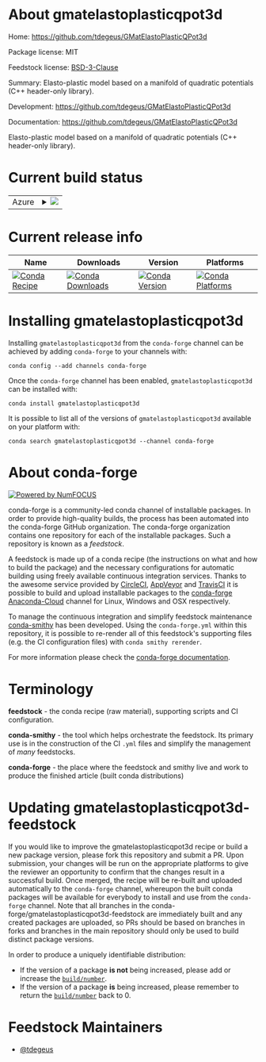 About gmatelastoplasticqpot3d
=============================

Home: https://github.com/tdegeus/GMatElastoPlasticQPot3d

Package license: MIT

Feedstock license: [BSD-3-Clause](https://github.com/conda-forge/gmatelastoplasticqpot3d-feedstock/blob/master/LICENSE.txt)

Summary: Elasto-plastic model based on a manifold of quadratic potentials (C++ header-only library).

Development: https://github.com/tdegeus/GMatElastoPlasticQPot3d

Documentation: https://github.com/tdegeus/GMatElastoPlasticQPot3d

Elasto-plastic model based on a manifold of quadratic potentials (C++ header-only library).

Current build status
====================


<table>
    
  <tr>
    <td>Azure</td>
    <td>
      <details>
        <summary>
          <a href="https://dev.azure.com/conda-forge/feedstock-builds/_build/latest?definitionId=8603&branchName=master">
            <img src="https://dev.azure.com/conda-forge/feedstock-builds/_apis/build/status/gmatelastoplasticqpot3d-feedstock?branchName=master">
          </a>
        </summary>
        <table>
          <thead><tr><th>Variant</th><th>Status</th></tr></thead>
          <tbody><tr>
              <td>linux_64</td>
              <td>
                <a href="https://dev.azure.com/conda-forge/feedstock-builds/_build/latest?definitionId=8603&branchName=master">
                  <img src="https://dev.azure.com/conda-forge/feedstock-builds/_apis/build/status/gmatelastoplasticqpot3d-feedstock?branchName=master&jobName=linux&configuration=linux_64_" alt="variant">
                </a>
              </td>
            </tr><tr>
              <td>osx_64</td>
              <td>
                <a href="https://dev.azure.com/conda-forge/feedstock-builds/_build/latest?definitionId=8603&branchName=master">
                  <img src="https://dev.azure.com/conda-forge/feedstock-builds/_apis/build/status/gmatelastoplasticqpot3d-feedstock?branchName=master&jobName=osx&configuration=osx_64_" alt="variant">
                </a>
              </td>
            </tr><tr>
              <td>win_64</td>
              <td>
                <a href="https://dev.azure.com/conda-forge/feedstock-builds/_build/latest?definitionId=8603&branchName=master">
                  <img src="https://dev.azure.com/conda-forge/feedstock-builds/_apis/build/status/gmatelastoplasticqpot3d-feedstock?branchName=master&jobName=win&configuration=win_64_" alt="variant">
                </a>
              </td>
            </tr>
          </tbody>
        </table>
      </details>
    </td>
  </tr>
</table>

Current release info
====================

| Name | Downloads | Version | Platforms |
| --- | --- | --- | --- |
| [![Conda Recipe](https://img.shields.io/badge/recipe-gmatelastoplasticqpot3d-green.svg)](https://anaconda.org/conda-forge/gmatelastoplasticqpot3d) | [![Conda Downloads](https://img.shields.io/conda/dn/conda-forge/gmatelastoplasticqpot3d.svg)](https://anaconda.org/conda-forge/gmatelastoplasticqpot3d) | [![Conda Version](https://img.shields.io/conda/vn/conda-forge/gmatelastoplasticqpot3d.svg)](https://anaconda.org/conda-forge/gmatelastoplasticqpot3d) | [![Conda Platforms](https://img.shields.io/conda/pn/conda-forge/gmatelastoplasticqpot3d.svg)](https://anaconda.org/conda-forge/gmatelastoplasticqpot3d) |

Installing gmatelastoplasticqpot3d
==================================

Installing `gmatelastoplasticqpot3d` from the `conda-forge` channel can be achieved by adding `conda-forge` to your channels with:

```
conda config --add channels conda-forge
```

Once the `conda-forge` channel has been enabled, `gmatelastoplasticqpot3d` can be installed with:

```
conda install gmatelastoplasticqpot3d
```

It is possible to list all of the versions of `gmatelastoplasticqpot3d` available on your platform with:

```
conda search gmatelastoplasticqpot3d --channel conda-forge
```


About conda-forge
=================

[![Powered by NumFOCUS](https://img.shields.io/badge/powered%20by-NumFOCUS-orange.svg?style=flat&colorA=E1523D&colorB=007D8A)](http://numfocus.org)

conda-forge is a community-led conda channel of installable packages.
In order to provide high-quality builds, the process has been automated into the
conda-forge GitHub organization. The conda-forge organization contains one repository
for each of the installable packages. Such a repository is known as a *feedstock*.

A feedstock is made up of a conda recipe (the instructions on what and how to build
the package) and the necessary configurations for automatic building using freely
available continuous integration services. Thanks to the awesome service provided by
[CircleCI](https://circleci.com/), [AppVeyor](https://www.appveyor.com/)
and [TravisCI](https://travis-ci.com/) it is possible to build and upload installable
packages to the [conda-forge](https://anaconda.org/conda-forge)
[Anaconda-Cloud](https://anaconda.org/) channel for Linux, Windows and OSX respectively.

To manage the continuous integration and simplify feedstock maintenance
[conda-smithy](https://github.com/conda-forge/conda-smithy) has been developed.
Using the ``conda-forge.yml`` within this repository, it is possible to re-render all of
this feedstock's supporting files (e.g. the CI configuration files) with ``conda smithy rerender``.

For more information please check the [conda-forge documentation](https://conda-forge.org/docs/).

Terminology
===========

**feedstock** - the conda recipe (raw material), supporting scripts and CI configuration.

**conda-smithy** - the tool which helps orchestrate the feedstock.
                   Its primary use is in the construction of the CI ``.yml`` files
                   and simplify the management of *many* feedstocks.

**conda-forge** - the place where the feedstock and smithy live and work to
                  produce the finished article (built conda distributions)


Updating gmatelastoplasticqpot3d-feedstock
==========================================

If you would like to improve the gmatelastoplasticqpot3d recipe or build a new
package version, please fork this repository and submit a PR. Upon submission,
your changes will be run on the appropriate platforms to give the reviewer an
opportunity to confirm that the changes result in a successful build. Once
merged, the recipe will be re-built and uploaded automatically to the
`conda-forge` channel, whereupon the built conda packages will be available for
everybody to install and use from the `conda-forge` channel.
Note that all branches in the conda-forge/gmatelastoplasticqpot3d-feedstock are
immediately built and any created packages are uploaded, so PRs should be based
on branches in forks and branches in the main repository should only be used to
build distinct package versions.

In order to produce a uniquely identifiable distribution:
 * If the version of a package **is not** being increased, please add or increase
   the [``build/number``](https://conda.io/docs/user-guide/tasks/build-packages/define-metadata.html#build-number-and-string).
 * If the version of a package **is** being increased, please remember to return
   the [``build/number``](https://conda.io/docs/user-guide/tasks/build-packages/define-metadata.html#build-number-and-string)
   back to 0.

Feedstock Maintainers
=====================

* [@tdegeus](https://github.com/tdegeus/)

